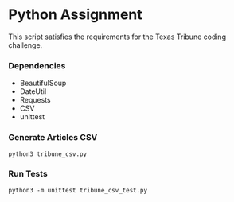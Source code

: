 # Python Assignment
This script satisfies the requirements for the Texas Tribune coding challenge.

### Dependencies
* BeautifulSoup
* DateUtil
* Requests
* CSV
* unittest

### Generate Articles CSV
`python3 tribune_csv.py`

### Run Tests
`python3 -m unittest tribune_csv_test.py`
